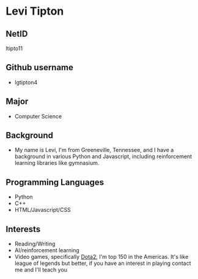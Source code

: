 # Levi Tipton

## NetID
ltipto11

## Github username
* lgtipton4

## Major
* Computer Science

## Background
* My name is Levi, I'm from Greeneville, Tennessee, and I have a background in various Python and Javascript, including reinforcement learning libraries like gymnasium. 

## Programming Languages
* Python
* C++
* HTML/Javascript/CSS

## Interests
* Reading/Writing
* AI/reinforcement learning 
* Video games, specifically [Dota2](https://www.dota2.com/home), I'm top 150 in the Americas. It's like league of legends but better, if you have an interest in playing contact me and I'll teach you
